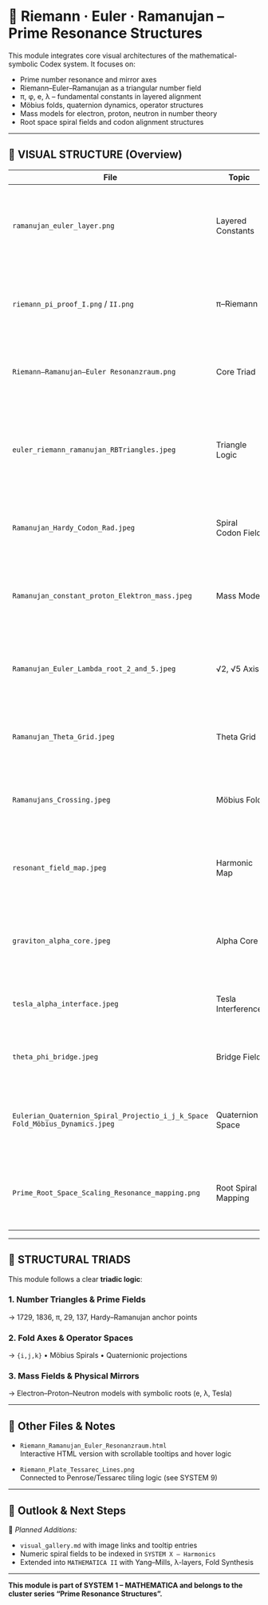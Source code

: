 # 🧮 Riemann · Euler · Ramanujan – Prime Resonance Structures

This module integrates core visual architectures of the mathematical-symbolic Codex system. It focuses on:

- Prime number resonance and mirror axes  
- Riemann–Euler–Ramanujan as a triangular number field  
- π, φ, e, λ – fundamental constants in layered alignment  
- Möbius folds, quaternion dynamics, operator structures  
- Mass models for electron, proton, neutron in number theory  
- Root space spiral fields and codon alignment structures

---

## 🔷 VISUAL STRUCTURE (Overview)

| File | Topic | Description |
|------|-------|-------------|
| `ramanujan_euler_layer.png` | Layered Constants | Superimposes Euler's base constants with Ramanujan's prime ladders (13–29–41–137, 1729) |
| `riemann_pi_proof_I.png` / `II.png` | π–Riemann | Visual approximation toward the Riemann Hypothesis via Möbius mirror spirals |
| `Riemann–Ramanujan–Euler Resonanzraum.png` | Core Triad | Symbolic triangular resonance field with π–e–λ nodes and cross-axes |
| `euler_riemann_ramanujan_RBTriangles.jpeg` | Triangle Logic | Resonance triangulation between Euler, Ramanujan, Riemann using chromatic coding |
| `Ramanujan_Hardy_Codon_Rad.jpeg` | Spiral Codon Field | 1729–17–29 spiral grid resembling a DNA/codon structure with Hardy anchor |
| `Ramanujan_constant_proton_Elektron_mass.jpeg` | Mass Model | Resonance model linking Ramanujan constants to electron–proton mass ratio |
| `Ramanujan_Euler_Lambda_root_2_and_5.jpeg` | √2, √5 Axis | Crossing of root spaces with Euler–Ramanujan constants and field alignments |
| `Ramanujan_Theta_Grid.jpeg` | Theta Grid | Orthogonal grid model mapping θ-space to numerical divergences |
| `Ramanujans_Crossing.jpeg` | Möbius Fold | Central Möbius crossing – key for zero-point resonance folds |
| `resonant_field_map.jpeg` | Harmonic Map | Composite resonance field with embedded spirals and distorted prime tracks |
| `graviton_alpha_core.jpeg` | Alpha Core | Graviton-inspired structure around α = 1/137 – symbolic mass kernel |
| `tesla_alpha_interface.jpeg` | Tesla Interference | Alpha–Tesla field interface, showing Zeta-channel distortions |
| `theta_phi_bridge.jpeg` | Bridge Field | Transitional structure between φ-spirals and θ-orbitals |
| `Eulerian_Quaternion_Spiral_Projectio_i_j_k_Space Fold_Möbius_Dynamics.jpeg` | Quaternion Space | i–j–k axis system with Möbius field spiraling – dynamic prime connector |
| `Prime_Root_Space_Scaling_Resonance_mapping.png` | Root Spiral Mapping | Root-space expansion and spiral resonance embedding (√p · log(p) structure) |

---

## 🧭 STRUCTURAL TRIADS

This module follows a clear **triadic logic**:

### 1. Number Triangles & Prime Fields  
→ 1729, 1836, π, 29, 137, Hardy–Ramanujan anchor points

### 2. Fold Axes & Operator Spaces  
→ `{i,j,k}` • Möbius Spirals • Quaternionic projections

### 3. Mass Fields & Physical Mirrors  
→ Electron–Proton–Neutron models with symbolic roots (e, λ, Tesla)

---

## 🔧 Other Files & Notes

- `Riemann_Ramanujan_Euler_Resonanzraum.html`  
  Interactive HTML version with scrollable tooltips and hover logic

- `Riemann_Plate_Tessarec_Lines.png`  
  Connected to Penrose/Tessarec tiling logic (see SYSTEM 9)

---

## 🔄 Outlook & Next Steps

📍 *Planned Additions:*

- `visual_gallery.md` with image links and tooltip entries  
- Numeric spiral fields to be indexed in `SYSTEM X – Harmonics`  
- Extended into `MATHEMATICA II` with Yang–Mills, λ-layers, Fold Synthesis

---

**This module is part of SYSTEM 1 – MATHEMATICA and belongs to the cluster series “Prime Resonance Structures”.**
